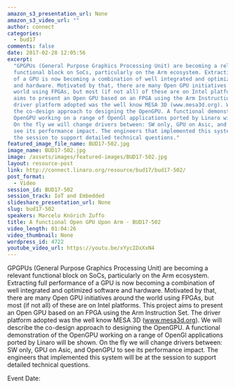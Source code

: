 ```yaml
---
amazon_s3_presentation_url: None
amazon_s3_video_url: ""
author: connect
categories:
  - bud17
comments: false
date: 2017-02-28 12:05:56
excerpt:
  "GPGPUs (General Purpose Graphics Processing Unit) are becoming a relevant
  functional block on SoCs, particularly on the Arm ecosystem. Extracting full performance
  of a GPU is now becoming a combination of well integrated and optimized software
  and hardware. Motivated by that, there are many Open GPU initiatives around the
  world using FPGAs, but most (if not all) of these are on Intel platforms. This project
  aims to present an Open GPU based on an FPGA using the Arm Instruction Set. The
  driver platform adopted was the well know MESA 3D (www.mesa3d.org). We will describe
  the co-design approach to designing the OpenGPU. A functional demonstration of the
  OpenGPU working on a range of OpenGl applications ported by Linaro will be shown.
  On the fly we will change drivers between: SW only, GPU on Asic, and OpenGPU to
  see its performance impact. The engineers that implemented this system will be at
  the session to support detailed technical questions."
featured_image_file_name: BUD17-502.jpg
image_name: BUD17-502.jpg
image: /assets/images/featured-images/BUD17-502.jpg
layout: resource-post
link: http://connect.linaro.org/resource/bud17/bud17-502/
post_format:
  - Video
session_id: BUD17-502
session_track: IoT and Embedded
slideshare_presentation_url: None
slug: bud17-502
speakers: Marcelo Knörich Zuffo
title: A functional Open GPU Upon Arm - BUD17-502
video_length: 01:04:26
video_thumbnail: None
wordpress_id: 4722
youtube_video_url: https://youtu.be/xYycIDxXxN4
---
```


GPGPUs (General Purpose Graphics Processing Unit) are becoming a relevant functional block on SoCs, particularly on the Arm ecosystem. Extracting full performance of a GPU is now becoming a combination of well integrated and optimized software and hardware. Motivated by that, there are many Open GPU initiatives around the world using FPGAs, but most (if not all) of these are on Intel platforms. This project aims to present an Open GPU based on an FPGA using the Arm Instruction Set. The driver platform adopted was the well know MESA 3D (www.mesa3d.org). We will describe the co-design approach to designing the OpenGPU. A functional demonstration of the OpenGPU working on a range of OpenGl applications ported by Linaro will be shown. On the fly we will change drivers between: SW only, GPU on Asic, and OpenGPU to see its performance impact. The engineers that implemented this system will be at the session to support detailed technical questions.

Event Date:
